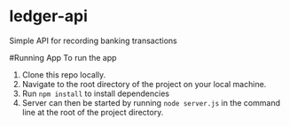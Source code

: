 # ledger-api
Simple API for recording banking transactions

#Running App
To run the app
1. Clone this repo locally.
2. Navigate to the root directory of the project on your local machine.
3. Run `npm install` to install dependencies
4. Server can then be started by running `node server.js` in the command line at the root of the project directory.
